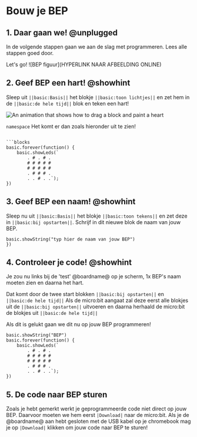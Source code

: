 # Bouw je BEP

## 1. Daar gaan we! @unplugged

In de volgende stappen gaan we aan de slag met programmeren. Lees alle stappen goed door. 

Let's go! 
![BEP figuur](HYPERLINK NAAR AFBEELDING ONLINE)

## 2. Geef BEP een hart! @showhint

Sleep uit ``||basic:Basis||`` het blokje ``||basic:toon lichtjes||`` en zet hem in de ``||basic:de hele tijd||`` blok en teken een hart!

![An animation that shows how to drag a block and paint a heart](/static/mb/projects/flashing-heart/showleds.gif)

```namespace```
Het komt er dan zoals hieronder uit te zien!
```

```blocks
basic.forever(function() {
    basic.showLeds(`
        . # . # .
        # # # # #
        # # # # #
        . # # # .
        . . # . .`);
})
```

## 3. Geef BEP een naam! @showhint
Sleep nu uit ``||basic:Basis||`` het blokje ``||basic:toon tekens||`` en zet deze in ``||basic:bij opstarten||``. Schrijf in dit nieuwe blok de naam van jouw BEP.

```blocks
basic.showString("typ hier de naam van jouw BEP")
})
```

## 4. Controleer je code! @showhint
Je zou nu links bij de 'test' @boardname@ op je scherm, 1x BEP's naam moeten zien en daarna het hart.

Dat komt door de twee start blokken ``||basic:bij opstarten||`` en ``||basic:de hele tijd||``
Als de micro:bit aangaat zal deze eerst alle blokjes uit de ``||basic:bij opstarten||`` uitvoeren en daarna herhaald de micro:bit de blokjes uit ``||basic:de hele tijd||``

Als dit is gelukt gaan we dit nu op jouw BEP programmeren!
```blocks
basic.showString("BEP")
basic.forever(function() {
    basic.showLeds(`
        . # . # .
        # # # # #
        # # # # #
        . # # # .
        . . # . .`);
})
```

## 5. De code naar BEP sturen
Zoals je hebt gemerkt werkt je geprogrammeerde code niet direct op jouw BEP. Daarvoor moeten we hem eerst ``|Download|`` naar de micro:bit. 
Als je de @boardname@ aan hebt gesloten met de USB kabel op je chromebook mag je op ``|Download|`` klikken om jouw code naar BEP te sturen!
